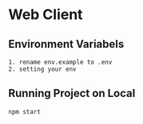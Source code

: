 # Web Client


## Environment Variabels
```
1. rename env.example to .env
2. setting your env
```
## Running Project on Local
```sh
npm start
```